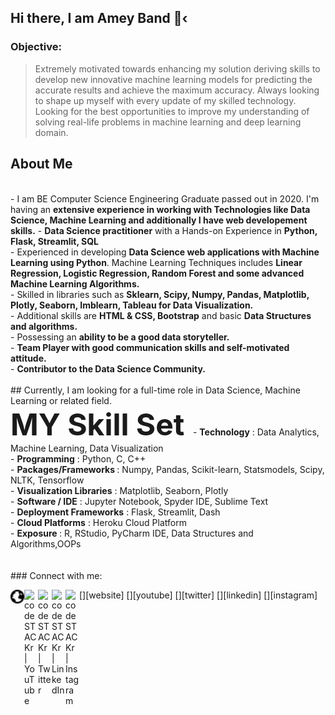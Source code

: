 ## Hi there, I am Amey Band 👋‹

### Objective:
> Extremely motivated towards enhancing my solution deriving skills to develop new innovative machine learning models for predicting the accurate results and achieve the maximum accuracy. Always looking to shape up myself with every update of my skilled technology. Looking for the best opportunities to improve my understanding of solving real-life problems in machine learning and deep learning domain. 

## About Me
<br>
- I am BE Computer Science Engineering Graduate passed out in 2020. I'm having an <b>extensive experience in working with Technologies like Data Science, Machine Learning and additionally I have web developement skills.</b>
- <b>Data Science practitioner</b> with a Hands-on Experience in <b>Python, Flask, Streamlit, SQL</b>
<br>
- Experienced in developing <b>Data Science web applications with Machine Learning using Python</b>. Machine Learning Techniques includes <b>Linear Regression, Logistic Regression, Random Forest and some advanced Machine Learning Algorithms.</b>
<br>
- Skilled in libraries such as <b>Sklearn, Scipy, Numpy, Pandas, Matplotlib, Plotly, Seaborn, Imblearn, Tableau for Data Visualization.</b>
<br>
- Additional skills are <b>HTML & CSS, Bootstrap</b> and basic <b>Data Structures and algorithms.</b>
<br>
- Possessing an <b>ability to be a good data storyteller.</b>
<br>
- <b>Team Player with good communication skills and self-motivated attitude.</b>
<br>
- <b>Contributor to the Data Science Community.</b>
<br><br>
## Currently, I am looking for a full-time role in Data Science, Machine Learning or related field.
<br>
<html><font size="15"><b>MY Skill Set</b> </font></html>
- <b>Technology</b>               : Data Analytics, Machine Learning, Data Visualization
<br>
- <b>Programming</b>               : Python, C, C++
<br>
- <b>Packages/Frameworks </b>      : Numpy, Pandas, Scikit-learn, Statsmodels, Scipy, NLTK, Tensorflow
<br>
- <b>Visualization Libraries</b>   : Matplotlib, Seaborn, Plotly 
<br>
- <b>Software / IDE</b>            : Jupyter Notebook, Spyder IDE, Sublime Text
<br>
- <b>Deployment Frameworks</b>     : Flask, Streamlit, Dash 
<br>
- <b>Cloud Platforms</b>           : Heroku Cloud Platform 
<br>
- <b>Exposure </b>                 : R, RStudio, PyCharm IDE, Data Structures and Algorithms,OOPs
<br>
<!--
<br><br>
![Alt Text](https://github.com/DheerajKumar97/DheerajKumar97/blob/master/res%20gif.gif)
-->
<br><br>
### Connect with me:

[<img align="left" alt="codeSTACKr.com" width="22px" src="https://raw.githubusercontent.com/iconic/open-iconic/master/svg/globe.svg" />][website]
[<img align="left" alt="codeSTACKr | YouTube" width="22px" src="https://cdn.jsdelivr.net/npm/simple-icons@v3/icons/youtube.svg" />][youtube]
[<img align="left" alt="codeSTACKr | Twitter" width="22px" src="https://cdn.jsdelivr.net/npm/simple-icons@v3/icons/twitter.svg" />][twitter]
[<img align="left" alt="codeSTACKr | LinkedIn" width="22px" src="https://cdn.jsdelivr.net/npm/simple-icons@v3/icons/linkedin.svg" />][linkedin]
[<img align="left" alt="codeSTACKr | Instagram" width="22px" src="https://cdn.jsdelivr.net/npm/simple-icons@v3/icons/instagram.svg" />][instagram]

<br />
